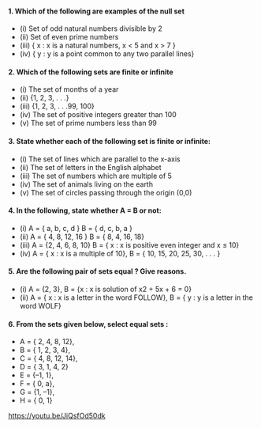 #### 1. Which of the following are examples of the null set
* (i) Set of odd natural numbers divisible by 2
* (ii) Set of even prime numbers
* (iii) { x : x is a natural numbers, x < 5 and x > 7 }
* (iv) { y : y is a point common to any two parallel lines}
#### 2. Which of the following sets are finite or infinite
* (i) The set of months of a year
* (ii) {1, 2, 3, . . .}
* (iii) {1, 2, 3, . . .99, 100}
* (iv) The set of positive integers greater than 100
* (v) The set of prime numbers less than 99
#### 3. State whether each of the following set is finite or infinite:
* (i) The set of lines which are parallel to the x-axis
* (ii) The set of letters in the English alphabet
* (iii) The set of numbers which are multiple of 5
* (iv) The set of animals living on the earth
* (v) The set of circles passing through the origin (0,0)
#### 4. In the following, state whether A = B or not:
* (i) A = { a, b, c, d } B = { d, c, b, a }
* (ii) A = { 4, 8, 12, 16 } B = { 8, 4, 16, 18}
* (iii) A = {2, 4, 6, 8, 10} B = { x : x is positive even integer and x ≤ 10}
* (iv) A = { x : x is a multiple of 10}, B = { 10, 15, 20, 25, 30, . . . }
#### 5. Are the following pair of sets equal ? Give reasons.
* (i) A = {2, 3}, B = {x : x is solution of x2 + 5x + 6 = 0}
* (ii) A = { x : x is a letter in the word FOLLOW}, B = { y : y is a letter in the word WOLF}
#### 6. From the sets given below, select equal sets :
* A = { 2, 4, 8, 12}, 
* B = { 1, 2, 3, 4}, 
* C = { 4, 8, 12, 14}, 
* D = { 3, 1, 4, 2}
* E = {–1, 1}, 
* F = { 0, a}, 
* G = {1, –1}, 
* H = { 0, 1}

https://youtu.be/JiQsfOd50dk
